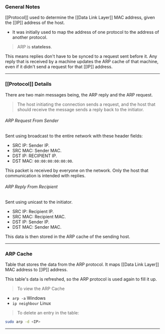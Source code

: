 
### General Notes

[[Protocol]] used to determine the [[Data Link Layer]] MAC address, given the [[IP]] address of the host.
* It was initially used to map the address of one protocol to the address of another protocol.

>ARP is **stateless**. 

This means replies don't have to be synced to a request sent before it. Any reply that is received by a machine updates the ARP cache of that machine, even if it didn't send a request for that [[IP]] address.

---
### [[Protocol]] Details

There are two main messages being, the ARP reply and the ARP request.

> The host initiating the connection sends a request, and the host that should receive the message sends a reply back to the initiator.
###### ARP Request From Sender
Sent using broadcast to the entire network with these header fields:
* SRC IP: Sender IP.
* SRC MAC: Sender MAC.
* DST IP: RECIPIENT IP.
* DST MAC: `00:00:00:00:00:00`.

This packet is received by everyone on the network. Only the host that communication is intended with replies.
###### ARP Reply From Recipient
Sent using unicast to the initiator.
* SRC IP: Recipient IP.
* SRC MAC: Recipient MAC.
* DST IP: Sender IP.
* DST MAC: Sender MAC.

This data is then stored in the ARP cache of the sending host. 

---
### ARP Cache

Table that stores the data from the ARP protocol. It maps [[Data Link Layer]] MAC address to [[IP]] address.

This table's data is refreshed, so the ARP protocol is used again to fill it up.

> To view the ARP Cache
* `arp -a` Windows
* `ip neighbour` Linux

> To delete an entry in the table:
```bash
sudo arp -d <IP>
```

---

